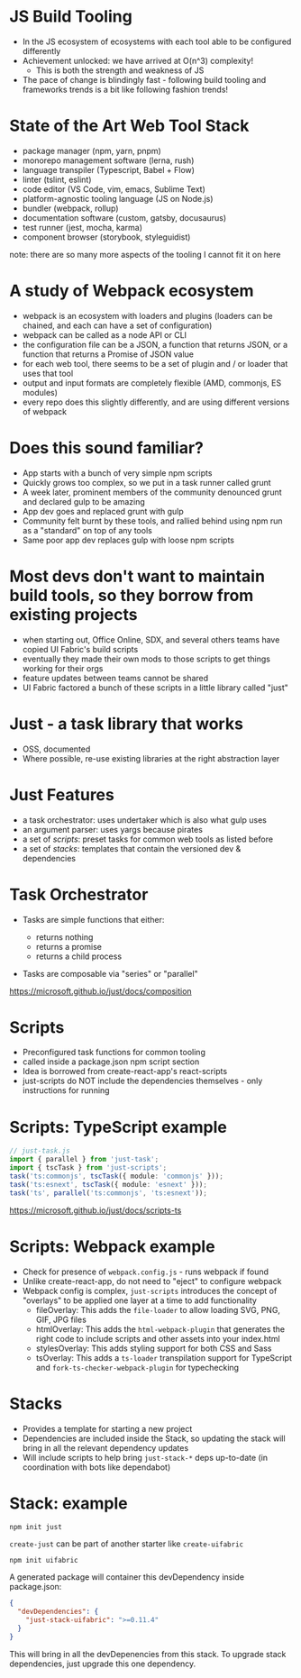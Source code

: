 # JS Build Tooling

- In the JS ecosystem of ecosystems with each tool able to be configured differently
- Achievement unlocked: we have arrived at O(n^3) complexity!
  - This is both the strength and weakness of JS
- The pace of change is blindingly fast - following build tooling and frameworks trends is a bit like following fashion trends!

# State of the Art Web Tool Stack

- package manager (npm, yarn, pnpm)
- monorepo management software (lerna, rush)
- language transpiler (Typescript, Babel + Flow)
- linter (tslint, eslint)
- code editor (VS Code, vim, emacs, Sublime Text)
- platform-agnostic tooling language (JS on Node.js)
- bundler (webpack, rollup)
- documentation software (custom, gatsby, docusaurus)
- test runner (jest, mocha, karma)
- component browser (storybook, styleguidist)

note: there are so many more aspects of the tooling I cannot fit it on here

# A study of Webpack ecosystem

- webpack is an ecosystem with loaders and plugins (loaders can be chained, and each can have a set of configuration)
- webpack can be called as a node API or CLI
- the configuration file can be a JSON, a function that returns JSON, or a function that returns a Promise of JSON value
- for each web tool, there seems to be a set of plugin and / or loader that uses that tool
- output and input formats are completely flexible (AMD, commonjs, ES modules)
- every repo does this slightly differently, and are using different versions of webpack

# Does this sound familiar?

- App starts with a bunch of very simple npm scripts
- Quickly grows too complex, so we put in a task runner called grunt
- A week later, prominent members of the community denounced grunt and declared gulp to be amazing
- App dev goes and replaced grunt with gulp
- Community felt burnt by these tools, and rallied behind using npm run as a "standard" on top of any tools
- Same poor app dev replaces gulp with loose npm scripts

# Most devs don't want to maintain build tools, so they borrow from existing projects

- when starting out, Office Online, SDX, and several others teams have copied UI Fabric's build scripts
- eventually they made their own mods to those scripts to get things working for their orgs
- feature updates between teams cannot be shared
- UI Fabric factored a bunch of these scripts in a little library called "just"

# Just - a task library that works

- OSS, documented
- Where possible, re-use existing libraries at the right abstraction layer

# Just Features

- a task orchestrator: uses undertaker which is also what gulp uses
- an argument parser: uses yargs because pirates
- a set of _scripts_: preset tasks for common web tools as listed before
- a set of _stacks_: templates that contain the versioned dev & dependencies

# Task Orchestrator

- Tasks are simple functions that either:

  - returns nothing
  - returns a promise
  - returns a child process

- Tasks are composable via "series" or "parallel"

https://microsoft.github.io/just/docs/composition

# Scripts

- Preconfigured task functions for common tooling
- called inside a package.json npm script section
- Idea is borrowed from create-react-app's react-scripts
- just-scripts do NOT include the dependencies themselves - only instructions for running

# Scripts: TypeScript example

```ts
// just-task.js
import { parallel } from 'just-task';
import { tscTask } from 'just-scripts';
task('ts:commonjs', tscTask({ module: 'commonjs' }));
task('ts:esnext', tscTask({ module: 'esnext' }));
task('ts', parallel('ts:commonjs', 'ts:esnext'));
```

https://microsoft.github.io/just/docs/scripts-ts

# Scripts: Webpack example

- Check for presence of `webpack.config.js` - runs webpack if found
- Unlike create-react-app, do not need to "eject" to configure webpack
- Webpack config is complex, `just-scripts` introduces the concept of "overlays" to be applied one layer at a time to add functionality
  - fileOverlay: This adds the `file-loader` to allow loading SVG, PNG, GIF, JPG files
  - htmlOverlay: This adds the `html-webpack-plugin` that generates the right code to include scripts and other assets into your index.html
  - stylesOverlay: This adds styling support for both CSS and Sass
  - tsOverlay: This adds a `ts-loader` transpilation support for TypeScript and `fork-ts-checker-webpack-plugin` for typechecking

# Stacks

- Provides a template for starting a new project
- Dependencies are included inside the Stack, so updating the stack will bring in all the relevant dependency updates
- Will include scripts to help bring `just-stack-*` deps up-to-date (in coordination with bots like dependabot)

# Stack: example

```
npm init just
```

`create-just` can be part of another starter like `create-uifabric`

```
npm init uifabric
```

A generated package will container this devDependency inside package.json:

```json
{
  "devDependencies": {
    "just-stack-uifabric": ">=0.11.4"
  }
}
```

This will bring in all the devDepenencies from this stack. To upgrade stack dependencies, just upgrade this one dependency.
